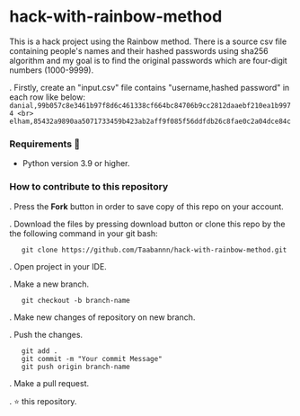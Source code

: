 # hack-with-rainbow-method
This is a hack project using the Rainbow method. There is a source csv file containing people's names and their hashed passwords using sha256 algorithm and my goal is to find the original passwords which are four-digit numbers (1000-9999). 

. Firstly, create an "input.csv" file contains "username,hashed password" in each row like below:
       `danial,99b057c8e3461b97f8d6c461338cf664bc84706b9cc2812daaebf210ea1b9974 <br>
       elham,85432a9890aa5071733459b423ab2aff9f085f56ddfdb26c8fae0c2a04dce84c`

### Requirements 🔧
* Python version 3.9 or higher.

### How to contribute to this repository 
. Press the **Fork** button in order to save copy of this repo on your account.

. Download the files by pressing download button or clone this repo by the the following command in your git bash:

       git clone https://github.com/Taabannn/hack-with-rainbow-method.git
       
. Open project in your IDE.

. Make a new branch.
 
       git checkout -b branch-name
. Make new changes of repository on new branch.

. Push the changes.

       git add .
       git commit -m "Your commit Message"
       git push origin branch-name
. Make a pull request.

. ⭐ this repository.
